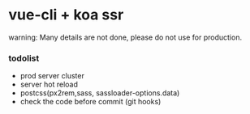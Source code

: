 # vue-cli + koa  ssr
warning: Many details are not done, please do not use for production.

### todolist
* prod server cluster
* server hot reload
* postcss(px2rem,sass, sassloader-options.data)
* check the code before commit (git hooks)
